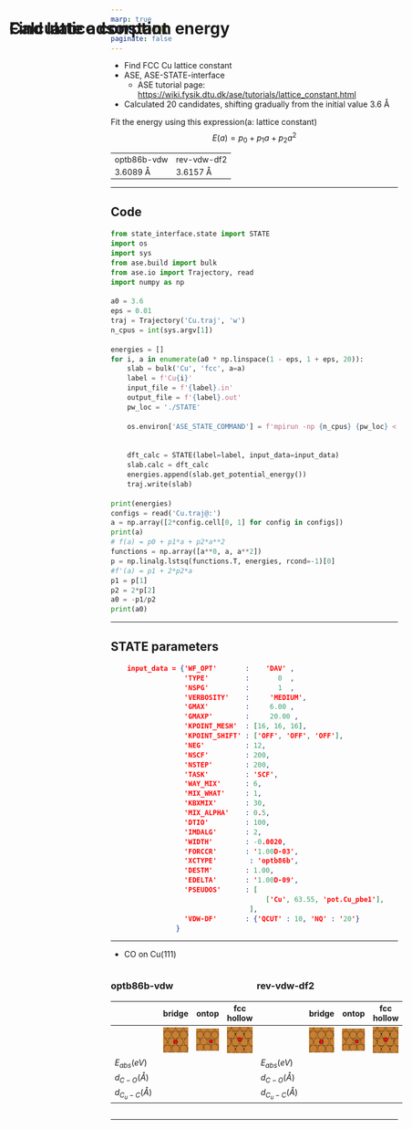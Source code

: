 ```yaml
---
marp: true
theme: default
paginate: false
---
```


<style>
    h1{
      position: absolute;
      top: 50px; left:50px;
    }
    .split {
      display: table;
      width: 100%;
    }
    .split-item {
      display: table-cell;
      padding: 0px;
      width: 60%;
    }
    .split-left {
      position: relative;
    }
    .split-left__inner {
      height: 100%;
      position: fixed;
      width: 50%;
    }
    .split-right {
      position: relative;
    }
    .split-right__inner {
      height: 420px;
    }
    
</style>

<style>
  .katex {
    font-size: 90%;
  }
</style>
<style>
  section{
    font-size: 130%;
    margin: auto;
  }
</style>


# Find lattice constant
- Find FCC Cu lattice constant
- ASE, ASE-STATE-interface
  - ASE tutorial page: https://wiki.fysik.dtu.dk/ase/tutorials/lattice_constant.html
- Calculated 20 candidates, shifting gradually from the initial value 3.6 Å

Fit the energy using this expression(a: lattice constant)
$$
E(a) = p_{0}+p_{1} a+p_{2} a^{2}
$$


<table align="center">
<tr><td>optb86b-vdw<td>rev-vdw-df2
<tr><td>3.6089 Å<td>3.6157 Å
</table>

---
## Code
```python
from state_interface.state import STATE
import os
import sys
from ase.build import bulk
from ase.io import Trajectory, read
import numpy as np

a0 = 3.6
eps = 0.01
traj = Trajectory('Cu.traj', 'w')
n_cpus = int(sys.argv[1])

energies = []
for i, a in enumerate(a0 * np.linspace(1 - eps, 1 + eps, 20)):
    slab = bulk('Cu', 'fcc', a=a)
    label = f'Cu{i}'
    input_file = f'{label}.in'
    output_file = f'{label}.out'
    pw_loc = './STATE'

    os.environ['ASE_STATE_COMMAND'] = f'mpirun -np {n_cpus} {pw_loc} < {input_file} > {output_file}'


    dft_calc = STATE(label=label, input_data=input_data)
    slab.calc = dft_calc
    energies.append(slab.get_potential_energy())
    traj.write(slab)

print(energies)
configs = read('Cu.traj@:')
a = np.array([2*config.cell[0, 1] for config in configs])
print(a)
# f(a) = p0 + p1*a + p2*a**2
functions = np.array([a**0, a, a**2])
p = np.linalg.lstsq(functions.T, energies, rcond=-1)[0]
#f'(a) = p1 + 2*p2*a 
p1 = p[1]
p2 = 2*p[2]
a0 = -p1/p2
print(a0)
```

---
## STATE parameters
```json
    input_data = {'WF_OPT'       :    'DAV' ,
                  'TYPE'         :       0  ,
                  'NSPG'         :       1  ,
                  'VERBOSITY'    :     'MEDIUM',
                  'GMAX'         :     6.00 ,
                  'GMAXP'        :     20.00 ,
                  'KPOINT_MESH'  : [16, 16, 16],
                  'KPOINT_SHIFT' : ['OFF', 'OFF', 'OFF'],
                  'NEG'          : 12,
                  'NSCF'         : 200,
                  'NSTEP'        : 200,
                  'TASK'         : 'SCF',
                  'WAY_MIX'      : 6,
                  'MIX_WHAT'     : 1,
                  'KBXMIX'       : 30,
                  'MIX_ALPHA'    : 0.5,
                  'DTIO'         : 100,
                  'IMDALG'       : 2,
                  'WIDTH'        : -0.0020,
                  'FORCCR'       : '1.00D-03',
                  'XCTYPE'        : 'optb86b',
                  'DESTM'        : 1.00,
                  'EDELTA'       : '1.00D-09',
                  'PSEUDOS'      : [
                                      ['Cu', 63.55, 'pot.Cu_pbe1'],
                                  ],
                  'VDW-DF'       : {'QCUT' : 10, 'NQ' : '20'}
                }
```

---

# Calculate adsorption energy
- CO on Cu(111)

<div class="split">
  <div class="split-item split-left">

### optb86b-vdw

||bridge|ontop|fcc hollow|
|-|-|-|-|
||![width:100](./image/co/bridge.png)|![width:100](./image/co/ontop.png)|![width:100](./image/co/fcc_hollow.png)|
|$E_{abs} (eV)$　||||
|$d_{C-O} (Å)$　||||
|$d_{C_u-C} (Å)$　||||

</div>
  <div class="split-item split-right">

### rev-vdw-df2

||bridge|ontop|fcc hollow|
|-|-|-|-|
||![width:100](./image/co/bridge.png)|![width:100](./image/co/ontop.png)|![width:100](./image/co/fcc_hollow.png)|
|$E_{abs} (eV)$　||||
|$d_{C-O} (Å)$　||||
|$d_{C_u-C} (Å)$　||||

  </div>
</div>








---